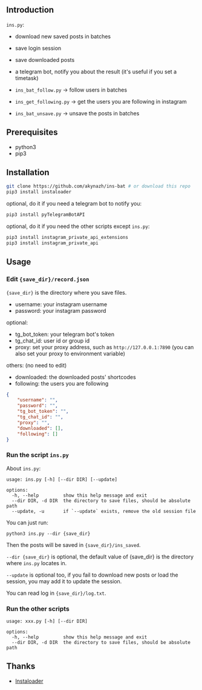 ## Introduction

`ins.py`:

- download new saved posts in batches 
- save login session
- save downloaded posts
- a telegram bot, notify you about the result (it's useful if you set a timetask)

- `ins_bat_follow.py` -> follow users in batches
- `ins_get_following.py` -> get the users you are following in instagram
- `ins_bat_unsave.py` -> unsave the posts in batches

## Prerequisites

- python3
- pip3

## Installation

```bash
git clone https://github.com/akynazh/ins-bat # or download this repo
pip3 install instaloader
```

optional, do it if you need a telegram bot to notify you:

```bash
pip3 install pyTelegramBotAPI
```

optional, do it if you need the other scripts except `ins.py`:

```bash
pip3 install instagram_private_api_extensions
pip3 install instagram_private_api
```

## Usage

### Edit `{save_dir}/record.json`

`{save_dir}` is the directory where you save files.

- username: your instagram username
- password: your instagram password

optional:

- tg_bot_token: your telegram bot's token
- tg_chat_id: user id or group id
- proxy: set your proxy address, such as `http://127.0.0.1:7890` (you can also set your proxy to environment variable)

others: (no need to edit)

- downloaded: the downloaded posts' shortcodes
- following: the users you are following

```json
{
    "username": "", 
    "password": "", 
    "tg_bot_token": "", 
    "tg_chat_id": "",
    "proxy": "",
    "downloaded": [],
    "following": []
}
```

### Run the script `ins.py`

About `ins.py`:

```
usage: ins.py [-h] [--dir DIR] [--update]

options:
  -h, --help         show this help message and exit
  --dir DIR, -d DIR  the directory to save files, should be absolute path
  --update, -u       if `--update` exists, remove the old session file
```

You can just run:

```
python3 ins.py --dir {save_dir}
```

Then the posts will be saved in `{save_dir}/ins_saved`.

`--dir {save_dir}` is optional, the default value of {save_dir} is the directory where `ins.py` locates in.

`--update` is optional too, if you fail to download new posts or load the session, you may add it to update the session.

You can read log in `{save_dir}/log.txt`.

### Run the other scripts

```
usage: xxx.py [-h] [--dir DIR]

options:
  -h, --help         show this help message and exit
  --dir DIR, -d DIR  the directory to save files, should be absolute path
```

## Thanks

- [Instaloader](https://github.com/instaloader/instaloader)